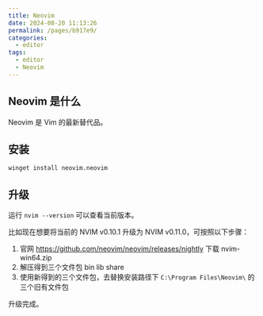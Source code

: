 ```yaml
---
title: Neovim
date: 2024-08-20 11:13:26
permalink: /pages/b917e9/
categories: 
  - editor
tags: 
  - editor
  - Neovim
---
```


## Neovim 是什么

Neovim 是 Vim 的最新替代品。

## 安装

```pwsh
winget install neovim.neovim
```

## 升级

运行 `nvim --version` 可以查看当前版本。

比如现在想要将当前的 NVIM v0.10.1 升级为 NVIM v0.11.0，可按照以下步骤：

1. 官网 https://github.com/neovim/neovim/releases/nightly 下载 nvim-win64.zip
2. 解压得到三个文件包 bin lib share
3. 使用新得到的三个文件包，去替换安装路径下 `C:\Program Files\Neovim\` 的三个旧有文件包

升级完成。
